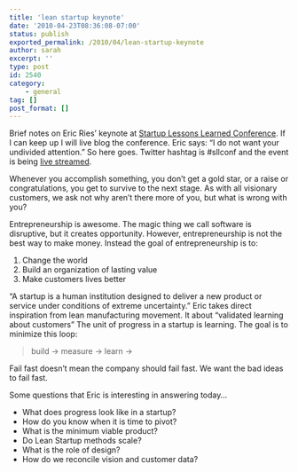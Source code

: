 ```yaml
---
title: 'lean startup keynote'
date: '2010-04-23T08:36:08-07:00'
status: publish
exported_permalink: /2010/04/lean-startup-keynote
author: sarah
excerpt: ''
type: post
id: 2540
category:
    - general
tag: []
post_format: []
---
```

Brief notes on Eric Ries’ keynote at [Startup Lessons Learned Conference](http://www.sllconf.com/). If I can keep up I will live blog the conference. Eric says: “I do not want your undivided attention.” So here goes. Twitter hashtag is #sllconf and the event is being [live streamed](http://www.justin.tv/startuplessonslearned).

Whenever you accomplish something, you don’t get a gold star, or a raise or congratulations, you get to survive to the next stage. As with all visionary customers, we ask not why aren’t there more of you, but what is wrong with you?

Entrepreneurship is awesome. The magic thing we call software is disruptive, but it creates opportunity. However, entrepreneurship is not the best way to make money. Instead the goal of entrepreneurship is to:

1. Change the world
2. Build an organization of lasting value
3. Make customers lives better

“A startup is a human institution designed to deliver a new product or service under conditions of extreme uncertainty.” Eric takes direct inspiration from lean manufacturing movement. It about “validated learning about customers” The unit of progress in a startup is learning. The goal is to minimize this loop:

> build -&gt; measure -&gt; learn -&gt;

Fail fast doesn’t mean the company should fail fast. We want the bad ideas to fail fast.

Some questions that Eric is interesting in answering today…

- What does progress look like in a startup?
- How do you know when it is time to pivot?
- What is the minimum viable product?
- Do Lean Startup methods scale?
- What is the role of design?
- How do we reconcile vision and customer data?